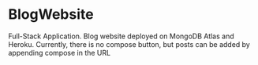 # BlogWebsite
Full-Stack Application. Blog website deployed on MongoDB Atlas and Heroku. Currently, there is no compose button, but posts can be added by appending compose in the URL
